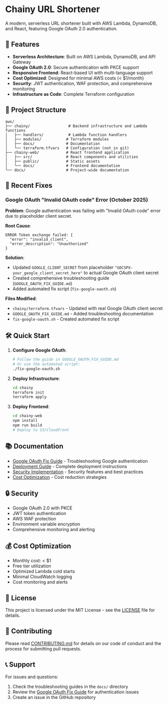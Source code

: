 # Chainy URL Shortener

A modern, serverless URL shortener built with AWS Lambda, DynamoDB, and React, featuring Google OAuth 2.0 authentication.

## 🚀 Features

- **Serverless Architecture**: Built on AWS Lambda, DynamoDB, and API Gateway
- **Google OAuth 2.0**: Secure authentication with PKCE support
- **Responsive Frontend**: React-based UI with multi-language support
- **Cost Optimized**: Designed for minimal AWS costs (< $1/month)
- **Security**: JWT authentication, WAF protection, and comprehensive monitoring
- **Infrastructure as Code**: Complete Terraform configuration

## 📁 Project Structure

```
aws/
├── chainy/                 # Backend infrastructure and Lambda functions
│   ├── handlers/           # Lambda function handlers
│   ├── modules/           # Terraform modules
│   ├── docs/              # Documentation
│   └── terraform.tfvars   # Configuration (not in git)
├── chainy-web/            # React frontend application
│   ├── src/               # React components and utilities
│   ├── public/            # Static assets
│   └── docs/              # Frontend documentation
└── docs/                  # Project-wide documentation
```

## 🔧 Recent Fixes

### Google OAuth "Invalid OAuth code" Error (October 2025)

**Problem**: Google authentication was failing with "Invalid OAuth code" error due to placeholder client secret.

**Root Cause**: 
```
ERROR Token exchange failed: {
  "error": "invalid_client",
  "error_description": "Unauthorized"
}
```

**Solution**: 
- Updated `GOOGLE_CLIENT_SECRET` from placeholder `"GOCSPX-your_google_client_secret_here"` to actual Google OAuth client secret
- Created comprehensive troubleshooting guide (`GOOGLE_OAUTH_FIX_GUIDE.md`)
- Added automated fix script (`fix-google-oauth.sh`)

**Files Modified**:
- `chainy/terraform.tfvars` - Updated with real Google OAuth client secret
- `GOOGLE_OAUTH_FIX_GUIDE.md` - Added troubleshooting documentation
- `fix-google-oauth.sh` - Created automated fix script

## 🛠️ Quick Start

1. **Configure Google OAuth**:
   ```bash
   # Follow the guide in GOOGLE_OAUTH_FIX_GUIDE.md
   # Or use the automated script:
   ./fix-google-oauth.sh
   ```

2. **Deploy Infrastructure**:
   ```bash
   cd chainy
   terraform init
   terraform apply
   ```

3. **Deploy Frontend**:
   ```bash
   cd chainy-web
   npm install
   npm run build
   # Deploy to S3/CloudFront
   ```

## 📚 Documentation

- [Google OAuth Fix Guide](GOOGLE_OAUTH_FIX_GUIDE.md) - Troubleshooting Google authentication
- [Deployment Guide](chainy/docs/deployment-guide.md) - Complete deployment instructions
- [Security Implementation](chainy/SECURITY_README_EN.md) - Security features and best practices
- [Cost Optimization](chainy/README-COST-OPTIMIZATION.md) - Cost reduction strategies

## 🔒 Security

- Google OAuth 2.0 with PKCE
- JWT token authentication
- AWS WAF protection
- Environment variable encryption
- Comprehensive monitoring and alerting

## 💰 Cost Optimization

- Monthly cost: < $1
- Free tier utilization
- Optimized Lambda cold starts
- Minimal CloudWatch logging
- Cost monitoring and alerts

## 📝 License

This project is licensed under the MIT License - see the [LICENSE](chainy/LICENSE) file for details.

## 🤝 Contributing

Please read [CONTRIBUTING.md](chainy/.github/CONTRIBUTING.md) for details on our code of conduct and the process for submitting pull requests.

## 📞 Support

For issues and questions:
1. Check the troubleshooting guides in the `docs/` directory
2. Review the [Google OAuth Fix Guide](GOOGLE_OAUTH_FIX_GUIDE.md) for authentication issues
3. Create an issue in the GitHub repository
